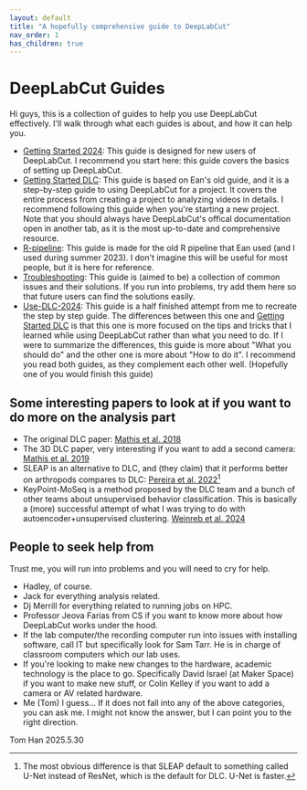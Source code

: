 ```yaml
---
layout: default
title: "A hopefully comprehensive guide to DeepLabCut"
nav_order: 1
has_children: true
---
```


# DeepLabCut Guides

Hi guys, this is a collection of guides to help you use DeepLabCut effectively. I'll walk through what each guides is about, and how it can help you.

- [Getting Started 2024](Getting-Started-2024.md): This guide is designed for new users of DeepLabCut. I recommend you start here: this guide covers the basics of setting up DeepLabCut.
- [Getting Started DLC](Getting-Started-DLC.md): This guide is based on Ean's old guide, and it is a step-by-step guide to using DeepLabCut for a project. It covers the entire process from creating a project to analyzing videos in details. I recommend following this guide when you're starting a new project. Note that you should always have DeepLabCut's offical documentation open in another tab, as it is the most up-to-date and comprehensive resource.
- [R-pipeline](R-pipeline.md): This guide is made for the old R pipeline that Ean used (and I used during summer 2023). I don't imagine this will be useful for most people, but it is here for reference.
- [Troubleshooting](Troubleshooting.md): This guide is (aimed to be) a collection of common issues and their solutions. If you run into problems, try add them here so that future users can find the solutions easily.
- [Use-DLC-2024](Use-DLC-2024.md): This guide is a half finished attempt from me to recreate the step by step guide. The differences between this one and [Getting Started DLC](Getting-started-DLC.md) is that this one is more focused on the tips and tricks that I learned while using DeepLabCut rather than what you need to do. If I were to summarize the differences, this guide is more about "What you should do" and the other one is more about "How to do it". I recommend you read both guides, as they complement each other well. (Hopefully one of you would finish this guide)

## Some interesting papers to look at if you want to do more on the analysis part

- The original DLC paper: [Mathis et al. 2018](https://www.nature.com/articles/s41593-018-0209-y)
- The 3D DLC paper, very interesting if you want to add a second camera: [Mathis et al. 2019](https://www.nature.com/articles/s41596-019-0176-0)
- SLEAP is an alternative to DLC, and (they claim) that it performs better on arthropods compares to DLC: [Pereira et al. 2022](hhttps://www.nature.com/articles/s41592-022-01426-1)[^1]
- KeyPoint-MoSeq is a method proposed by the DLC team and a bunch of other teams about unsupervised behavior classification. This is basically a (more) successful attempt of what I was trying to do with autoencoder+unsupervised clustering. [Weinreb et al. 2024](https://www.nature.com/articles/s41592-024-02318-2)

## People to seek help from

Trust me, you will run into problems and you will need to cry for help.

- Hadley, of course.
- Jack for everything analysis related.
- Dj Merrill for everything related to running jobs on HPC.
- Professor Jeova Farias from CS if you want to know more about how DeepLabCut works under the hood.
- If the lab computer/the recording computer run into issues with installing software, call IT but specifically look for Sam Tarr. He is in charge of classroom computers which our lab uses.
- If you're looking to make new changes to the hardware, academic technology is the place to go. Specifically David Israel (at Maker Space) if you want to make new stuff, or Colin Kelley if you want to add a camera or AV related hardware.
- Me (Tom) I guess... If it does not fall into any of the above categories, you can ask me. I might not know the answer, but I can point you to the right direction.

Tom Han 2025.5.30

[^1]: The most obvious difference is that SLEAP default to something called U-Net instead of ResNet, which is the default for DLC. U-Net is faster.
